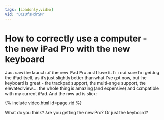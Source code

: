 ```yaml
---
tags: [ipadonly,video]
vid: "DCzUfsHdrSM"
---
```


# How to correctly use a computer - the new iPad Pro with the new keyboard

Just saw the launch of the new iPad Pro and I love it. I’m not sure I’m getting the iPad itself, as it’s just slightly better than what I’ve got now, but the keyboard is great - the trackpad support, the multi-angle support, the elevated view.... the whole thing is amazing (and expensive) and compatible with my current iPad. And the new ad is slick:

{% include video.html id=page.vid %}

<!--More-->

What do you think? Are you getting the new Pro? Or just the keyboard?

<!--Old video on Apple's channel no longer works: "w0P0FQ770dE"-->

[n]: https://michael.gratis/nozbe
[p]: /podcast